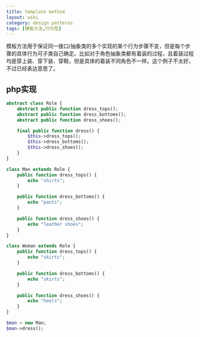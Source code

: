 ```yaml
---
title: template method
layout: wiki
category: design patterns
tags: [模板方法,行为型]
---
```


模板方法用于保证同一接口/抽象类的多个实现的某个行为步骤不变，但是每个步骤的具体行为可子类自己确定。比如对于角色抽象类都有着装的过程，且着装过程均是穿上装、穿下装、穿鞋，但是具体的着装不同角色不一样。这个例子不太好，不过已经表达意思了。

## php实现

```php
abstract class Role {
    abstract public function dress_tops();
    abstract public function dress_bottoms();
    abstract public function dress_shoes();

    final public function dress() {
        $this->dress_tops();
        $this->dress_bottoms();
        $this->dress_shoes();
    }
}

class Man extends Role {
    public function dress_tops() {
        echo "shirts";
    }

    public function dress_bottoms() {
        echo "pants";
    }

    public function dress_shoes() {
        echo "leather shoes";
    }
}

class Woman extends Role {
    public function dress_tops() {
        echo "skirts";
    }

    public function dress_bottoms() {
        echo "skirts";
    }

    public function dress_shoes() {
        echo "heels";
    }
}

$man = new Man;
$man->dress();
```